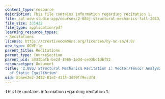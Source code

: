 ```yaml
---
content_type: resource
description: This file contains information regarding recitation 1.
file: /ol-ocw-studio-app/courses/2-080j-structural-mechanics-fall-2013/8baee2e2343201e241f83d99ff9ecdf4_MIT2_080JF13_Recitation1.pdf
file_size: 331422
file_type: application/pdf
learning_resource_types:
- Recitations
license: https://creativecommons.org/licenses/by-nc-sa/4.0/
ocw_type: OCWFile
parent_title: Recitations
parent_type: CourseSection
parent_uid: b833bafb-be2d-1965-1e34-ce93bc1dbf52
resourcetype: Document
title: '2.080J Structural Mechanics Recitation 1: Vector/Tensor Analysis and Review
  of Static Equilibrium'
uid: 8baee2e2-3432-01e2-41f8-3d99ff9ecdf4
---
```

This file contains information regarding recitation 1.